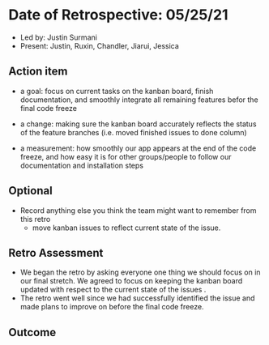 # Date of Retrospective: 05/25/21

* Led by: Justin Surmani
* Present: Justin, Ruxin, Chandler, Jiarui, Jessica

## Action item

* a goal: focus on current tasks on the kanban board, finish documentation, and smoothly integrate all remaining features befor the final code freeze
          
* a change: making sure the kanban board accurately reflects the status of the feature branches (i.e. moved finished issues to done column)
                             
* a measurement: how smoothly our app appears at the end of the code freeze, and how easy it is for other groups/people to follow our documentation and installation steps
 
## Optional

* Record anything else you think the team might want to remember from this retro
  - move kanban issues to reflect current state of the issue.

## Retro Assessment
* We began the retro by asking everyone one thing we should focus on in our final stretch. We agreed to focus on keeping the kanban board updated with respect to the current state of the issues . 
* The retro went well since we had successfully identified the issue and made plans to improve on before the final code freeze.

## Outcome
